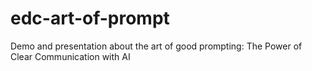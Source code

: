 # edc-art-of-prompt
Demo and presentation about the art of good prompting: The Power of Clear Communication with AI
